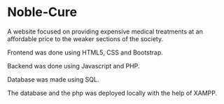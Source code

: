 # Noble-Cure
A website focused on providing expensive medical treatments at an affordable price to the weaker sections of the society.

Frontend was done using HTML5, CSS and Bootstrap.

Backend was done using Javascript and PHP.

Database was made using SQL.

The database and the php was deployed locally with the help of XAMPP.

